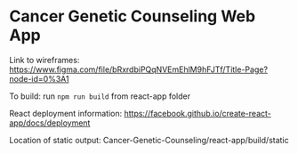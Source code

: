 # Cancer Genetic Counseling Web App

Link to wireframes: https://www.figma.com/file/bRxrdbiPQqNVEmEhlM9hFJTf/Title-Page?node-id=0%3A1

To build:  run `npm run build` from react-app folder

React deployment information:  https://facebook.github.io/create-react-app/docs/deployment

Location of static output:  Cancer-Genetic-Counseling/react-app/build/static
